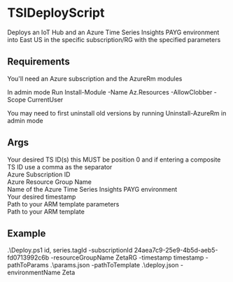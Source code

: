 # TSIDeployScript

Deploys an IoT Hub and an Azure Time Series Insights PAYG environment into East US in the specific subscription/RG with the specified parameters 

## Requirements
You'll need an Azure subscription and the AzureRm modules<br />

In admin mode Run Install-Module -Name Az.Resources -AllowClobber -Scope CurrentUser

You may need to first uninstall old versions by running Uninstall-AzureRm in admin mode

## Args
Your desired TS ID(s) this MUST be position 0 and if entering a composite TS ID use a comma as the separator<br />
Azure Subscription ID <br />
Azure Resource Group Name <br />
Name of the Azure Time Series Insights PAYG environment<br />
Your desired timestamp<br />
Path to your ARM template parameters<br />
Path to your ARM template<br />

## Example
.\Deploy.ps1 id, series.tagId -subscriptionId 24aea7c9-25e9-4b5d-aeb5-fd0713992c6b -resourceGroupName ZetaRG -timestamp timestamp -pathToParams .\params.json -pathToTemplate .\deploy.json -environmentName Zeta
